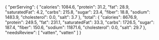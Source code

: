 {
  "perServing": {
    "calories": 1084.6,
    "protein": 31.2,
    "fat": 28.9,
    "saturatedFat": 4.2,
    "carbs": 215.8,
    "sugar": 23.4,
    "fiber": 18.8,
    "sodium": 1483.9,
    "cholesterol": 0.0,
    "salt": 3.7
  },
  "total": {
    "calories": 8676.9,
    "protein": 249.5,
    "fat": 231.1,
    "saturatedFat": 33.3,
    "carbs": 1726.5,
    "sugar": 187.4,
    "fiber": 150.6,
    "sodium": 11871.6,
    "cholesterol": 0.0,
    "salt": 29.7
  },
  "needsReview": [
    "vatten",
    "vatten"
  ]
}